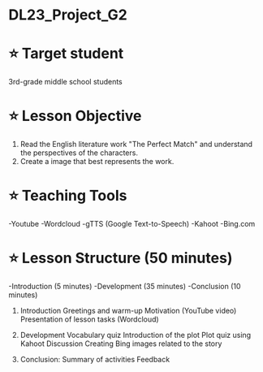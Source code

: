# DL23_Project_G2

# ⭐ Target student
3rd-grade middle school students

# ⭐ Lesson Objective
1. Read the English literature work "The Perfect Match" and understand the perspectives of the characters.
2. Create a image that best represents the work.

# ⭐ Teaching Tools
-Youtube
-Wordcloud
-gTTS (Google Text-to-Speech)
-Kahoot
-Bing.com

# ⭐ Lesson Structure (50 minutes)
-Introduction (5 minutes)
-Development (35 minutes)
-Conclusion (10 minutes)

1. Introduction
Greetings and warm-up
Motivation (YouTube video)
Presentation of lesson tasks (Wordcloud)

2. Development
Vocabulary quiz
Introduction of the plot
Plot quiz using Kahoot
Discussion
Creating Bing images related to the story

3. Conclusion:
Summary of activities
Feedback
